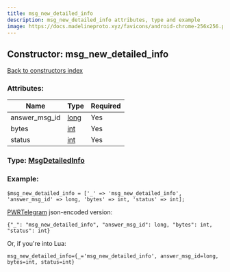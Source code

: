```yaml
---
title: msg_new_detailed_info
description: msg_new_detailed_info attributes, type and example
image: https://docs.madelineproto.xyz/favicons/android-chrome-256x256.png
---
```

## Constructor: msg\_new\_detailed\_info  
[Back to constructors index](index.md)



### Attributes:

| Name     |    Type       | Required |
|----------|---------------|----------|
|answer\_msg\_id|[long](../types/long.md) | Yes|
|bytes|[int](../types/int.md) | Yes|
|status|[int](../types/int.md) | Yes|



### Type: [MsgDetailedInfo](../types/MsgDetailedInfo.md)


### Example:

```
$msg_new_detailed_info = ['_' => 'msg_new_detailed_info', 'answer_msg_id' => long, 'bytes' => int, 'status' => int];
```  

[PWRTelegram](https://pwrtelegram.xyz) json-encoded version:

```
{"_": "msg_new_detailed_info", "answer_msg_id": long, "bytes": int, "status": int}
```


Or, if you're into Lua:  


```
msg_new_detailed_info={_='msg_new_detailed_info', answer_msg_id=long, bytes=int, status=int}

```


